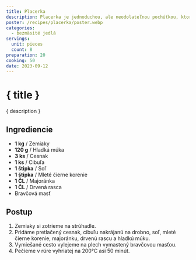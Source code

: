 ```yaml
---
title: Placerka
description: Placerka je jednoduchou, ale neodolateľnou pochúťkou, ktorá vás dokáže kedykoľvek potešiť.
poster: /recipes/placerka/poster.webp
categories:
  - bezmäsité jedlá
servings:
  unit: pieces
  count: 8
preparation: 20
cooking: 50
date: 2023-09-12
---
```


# { title }

{ description }

## Ingrediencie

- **1 kg** / Zemiaky
- **120 g** / Hladká múka
- **3 ks** / Cesnak
- **1 ks** / Cibuľa
- **1 štipka** / Soľ
- **1 štipka** / Mleté čierne korenie
- **1 ČL** / Majoránka
- **1 ČL** / Drvená rasca
- Bravčová masť

## Postup

1. Zemiaky si zotrieme na strúhadle.
2. Pridáme pretlačený cesnak, cibuľu nakrájanú na drobno, soľ, mleté čierne korenie, majoránku, drvenú rascu a hladkú múku.
3. Vymiešané cesto vylejeme na plech vymastený bravčovou masťou.
4. Pečieme v rúre vyhriatej na 200°C asi 50 minút.
